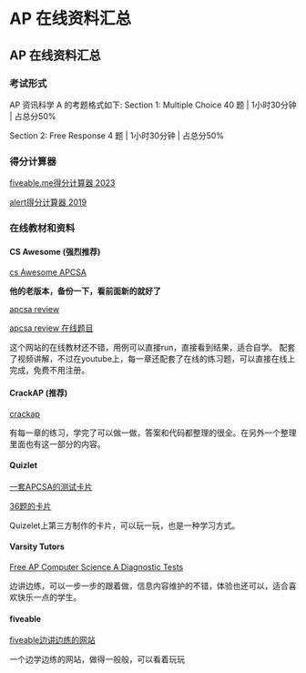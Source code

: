 # AP 在线资料汇总

## AP 在线资料汇总

### 考试形式

AP 资讯科学 A 的考题格式如下: Section 1: Multiple Choice 40 题 | 1小时30分钟 | 占总分50%

Section 2: Free Response 4 题 | 1小时30分钟 | 占总分50%

### 得分计算器

[fiveable.me得分计算器 2023](https://fiveable.me/ap-score-calculator/ap-comp-sci-a)

[alert得分计算器 2019](https://www.albert.io/blog/ap-computer-science-a-score-calculator/)

### 在线教材和资料

#### CS Awesome (强烈推荐)

[cs Awesome APCSA](https://runestone.academy/ns/books/published/csawesome/index.html?mode=browsing)

**他的老版本，备份一下，看前面新的就好了**

[apcsa review](https://runestone.academy/ns/books/published/apcsareview/index.html)

[apcsa review 在线题目](https://runestone.academy/ns/books/published/apcsareview/TimedTests/test1.html)

这个网站的在线教材还不错，用例可以直接run，直接看到结果，适合自学。 配套了视频讲解，不过在youtube上，每一章还配套了在线的练习题，可以直接在线上完成，免费不用注册。

#### CrackAP (推荐)

[crackap](https://www.crackap.com/ap/computer-science-a/index.html)

有每一章的练习，学完了可以做一做，答案和代码都整理的很全。在另外一个整理里面也有这一部分的内容。

#### Quizlet

[一套APCSA的测试卡片](https://quizlet.com/test/ap-computer-science-practice-exam-a-566113562)

[36题的卡片](https://quizlet.com/285572232/ap-computer-science-flash-cards/)

Quizelet上第三方制作的卡片，可以玩一玩，也是一种学习方式。

#### Varsity Tutors

[Free AP Computer Science A Diagnostic Tests](https://www.varsitytutors.com/ap\_computer\_science\_a-practice-tests#practice-tests-section)

边讲边练，可以一步一步的跟着做，信息内容维护的不错，体验也还可以，适合喜欢快乐一点的学生。

#### fiveable

[fiveable边讲边练的网站](https://library.fiveable.me/practice/ap-comp-sci-a/unit-2/303GkTTVCPKaAxeZqhbOm/5)

一个边学边练的网站，做得一般般，可以看着玩玩
